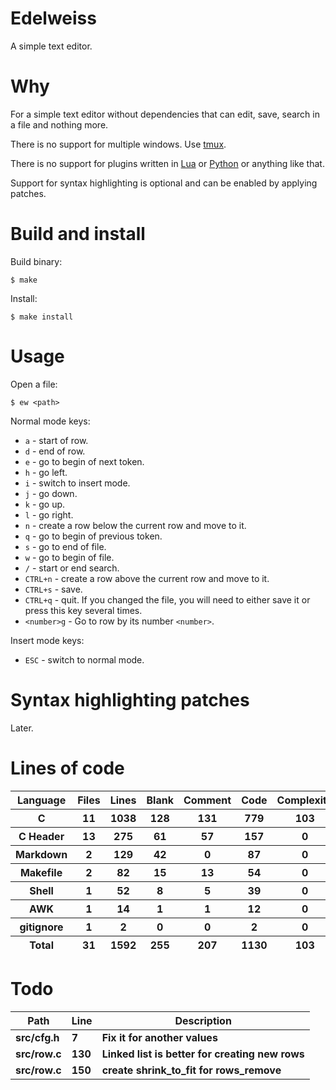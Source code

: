 # Edelweiss

A simple text editor.

# Why

For a simple text editor without dependencies that can edit, save, search in a file and nothing more.

There is no support for multiple windows. Use [tmux](https://github.com/tmux/tmux).

There is no support for plugins written in [Lua](https://en.wikipedia.org/wiki/Lua_(programming_language)) or [Python](https://en.wikipedia.org/wiki/Python_(programming_language)) or anything like that.

Support for syntax highlighting is optional and can be enabled by applying patches.

# Build and install

Build binary:

```
$ make
```

Install:

```
$ make install
```

# Usage

Open a file:

```
$ ew <path>
```

Normal mode keys:

- `a` - start of row.
- `d` - end of row.
- `e` - go to begin of next token.
- `h` - go left.
- `i` - switch to insert mode.
- `j` - go down.
- `k` - go up.
- `l` - go right.
- `n` - create a row  below the current row and move to it.
- `q` - go to begin of previous token.
- `s` - go to end of file.
- `w` - go to begin of file.
- `/` - start or end search.
- `CTRL+n` - create a row above the current row and move to it.
- `CTRL+s` - save.
- `CTRL+q` - quit. If you changed the file, you will need to either save it or press this key several times.
- `<number>g` - Go to row by its number `<number>`.

Insert mode keys:

- `ESC` - switch to normal mode.

# Syntax highlighting patches

Later.

# Lines of code

<table id="scc-table">
	<thead><tr>
		<th>Language</th>
		<th>Files</th>
		<th>Lines</th>
		<th>Blank</th>
		<th>Comment</th>
		<th>Code</th>
		<th>Complexity</th>
		<th>Bytes</th>
	</tr></thead>
	<tbody><tr>
		<th>C</th>
		<th>11</th>
		<th>1038</th>
		<th>128</th>
		<th>131</th>
		<th>779</th>
		<th>103</th>
		<th>19699</th>
	</tr><tr>
		<th>C Header</th>
		<th>13</th>
		<th>275</th>
		<th>61</th>
		<th>57</th>
		<th>157</th>
		<th>0</th>
		<th>5800</th>
	</tr><tr>
		<th>Markdown</th>
		<th>2</th>
		<th>129</th>
		<th>42</th>
		<th>0</th>
		<th>87</th>
		<th>0</th>
		<th>2746</th>
	</tr><tr>
		<th>Makefile</th>
		<th>2</th>
		<th>82</th>
		<th>15</th>
		<th>13</th>
		<th>54</th>
		<th>0</th>
		<th>1868</th>
	</tr><tr>
		<th>Shell</th>
		<th>1</th>
		<th>52</th>
		<th>8</th>
		<th>5</th>
		<th>39</th>
		<th>0</th>
		<th>1008</th>
	</tr><tr>
		<th>AWK</th>
		<th>1</th>
		<th>14</th>
		<th>1</th>
		<th>1</th>
		<th>12</th>
		<th>0</th>
		<th>220</th>
	</tr><tr>
		<th>gitignore</th>
		<th>1</th>
		<th>2</th>
		<th>0</th>
		<th>0</th>
		<th>2</th>
		<th>0</th>
		<th>11</th>
	</tr></tbody>
	<tfoot><tr>
		<th>Total</th>
		<th>31</th>
		<th>1592</th>
		<th>255</th>
		<th>207</th>
		<th>1130</th>
		<th>103</th>
    	<th>31352</th>
	</tr></tfoot>
	</table>

# Todo

|Path|Line|Description|
|-|-|-|
|**src/cfg.h**|**7**|**Fix it for another values**|
|**src/row.c**|**130**|**Linked list is better for creating new rows**|
|**src/row.c**|**150**|**create shrink_to_fit for rows_remove**|
